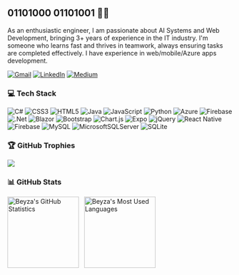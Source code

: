 ## 01101000 01101001 👋🏻
As an enthusiastic engineer, I am passionate about AI Systems and Web Development, bringing 3+ years of experience in the IT industry. I'm someone who learns fast and thrives in teamwork, always ensuring tasks are completed effectively. I have experience in web/mobile/Azure apps development.

[![Gmail](https://img.shields.io/badge/Gmail-red)](mailto:beyzaozgur35@gmail.com) [![LinkedIn](https://img.shields.io/badge/LinkedIn-%230077B5.svg?logo=linkedin&logoColor=white)](https://www.linkedin.com/in/beyzaozgur/) [![Medium](https://img.shields.io/badge/Medium-12100E?logo=medium&logoColor=white)](https://medium.com/@beyzaozgur) 

### 💻 Tech Stack
![C#](https://img.shields.io/badge/c%23-%23239120.svg?style=flat-square&logo=csharp&logoColor=white) ![CSS3](https://img.shields.io/badge/css3-%231572B6.svg?style=flat-square&logo=css3&logoColor=white) ![HTML5](https://img.shields.io/badge/html5-%23E34F26.svg?style=flat-square&logo=html5&logoColor=white) ![Java](https://img.shields.io/badge/java-%23ED8B00.svg?style=flat-square&logo=openjdk&logoColor=white) ![JavaScript](https://img.shields.io/badge/javascript-%23323330.svg?style=flat-square&logo=javascript&logoColor=%23F7DF1E) ![Python](https://img.shields.io/badge/python-3670A0?style=flat-square&logo=python&logoColor=ffdd54) ![Azure](https://img.shields.io/badge/azure-%230072C6.svg?style=flat-square&logo=microsoftazure&logoColor=white) ![Firebase](https://img.shields.io/badge/firebase-%23039BE5.svg?style=flat-square&logo=firebase) ![.Net](https://img.shields.io/badge/.NET-5C2D91?style=flat-square&logo=.net&logoColor=white) ![Blazor](https://img.shields.io/badge/blazor-%235C2D91.svg?style=flat-square&logo=blazor&logoColor=white) ![Bootstrap](https://img.shields.io/badge/bootstrap-%238511FA.svg?style=flat-square&logo=bootstrap&logoColor=white) ![Chart.js](https://img.shields.io/badge/chart.js-F5788D.svg?style=flat-square&logo=chart.js&logoColor=white) ![Expo](https://img.shields.io/badge/expo-1C1E24?style=flat-square&logo=expo&logoColor=#D04A37) ![jQuery](https://img.shields.io/badge/jquery-%230769AD.svg?style=flat-square&logo=jquery&logoColor=white) ![React Native](https://img.shields.io/badge/react_native-%2320232a.svg?style=flat-square&logo=react&logoColor=%2361DAFB) ![Firebase](https://img.shields.io/badge/Firebase-039BE5?style=flat-square&logo=Firebase&logoColor=white) ![MySQL](https://img.shields.io/badge/mysql-%2300000f.svg?style=flat-square&logo=mysql&logoColor=white) ![MicrosoftSQLServer](https://img.shields.io/badge/Microsoft%20SQL%20Server-CC2927?style=flat-square&logo=microsoft%20sql%20server&logoColor=white) ![SQLite](https://img.shields.io/badge/sqlite-%2307405e.svg?style=flat-square&logo=sqlite&logoColor=white)

### 🏆 GitHub Trophies
![](https://github-profile-trophy.vercel.app/?username=beyzaozgur&theme=radical&no-frame=false&no-bg=true&margin-w=4&column=-1)

### 📊 GitHub Stats
<div>
    <img height="160px" src="https://github-readme-streak-stats.herokuapp.com/?user=beyzaozgur&theme=radical&hide_border=false" alt="Beyza's GitHub Statistics" /> &nbsp;
    <img height="160px" src="https://github-readme-stats.vercel.app/api/top-langs/?username=beyzaozgur&theme=radical&hide_border=false&include_all_commits=true&count_private=true&layout=compact" alt="Beyza's Most Used Languages" /> 
</div>
